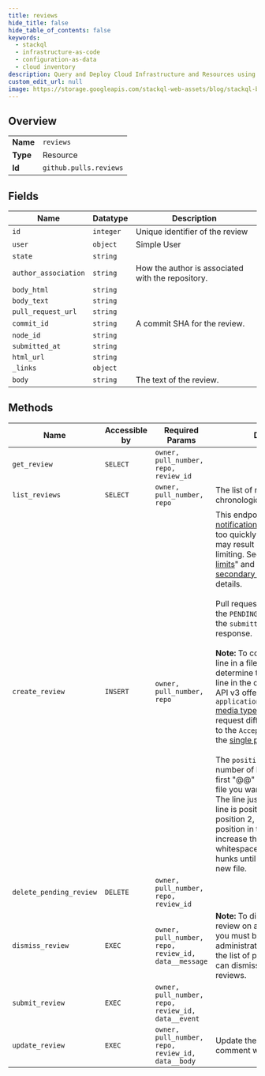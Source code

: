 ```yaml
---
title: reviews
hide_title: false
hide_table_of_contents: false
keywords:
  - stackql
  - infrastructure-as-code
  - configuration-as-data
  - cloud inventory
description: Query and Deploy Cloud Infrastructure and Resources using SQL
custom_edit_url: null
image: https://storage.googleapis.com/stackql-web-assets/blog/stackql-blog-post-featured-image.png
---
```

  
    

## Overview
<table><tbody>
<tr><td><b>Name</b></td><td><code>reviews</code></td></tr>
<tr><td><b>Type</b></td><td>Resource</td></tr>
<tr><td><b>Id</b></td><td><code>github.pulls.reviews</code></td></tr>
</tbody></table>

## Fields
| Name | Datatype | Description |
| ---- | -------- | ----------- |
| `id` | `integer` | Unique identifier of the review |
| `user` | `object` | Simple User |
| `state` | `string` |  |
| `author_association` | `string` | How the author is associated with the repository. |
| `body_html` | `string` |  |
| `body_text` | `string` |  |
| `pull_request_url` | `string` |  |
| `commit_id` | `string` | A commit SHA for the review. |
| `node_id` | `string` |  |
| `submitted_at` | `string` |  |
| `html_url` | `string` |  |
| `_links` | `object` |  |
| `body` | `string` | The text of the review. |
## Methods
| Name | Accessible by | Required Params | Description |
| ---- | ------------- | --------------- | ----------- |
| `get_review` | `SELECT` | `owner, pull_number, repo, review_id` |  |
| `list_reviews` | `SELECT` | `owner, pull_number, repo` | The list of reviews returns in chronological order. |
| `create_review` | `INSERT` | `owner, pull_number, repo` | This endpoint triggers [notifications](https://docs.github.com/en/github/managing-subscriptions-and-notifications-on-github/about-notifications). Creating content too quickly using this endpoint may result in secondary rate limiting. See "[Secondary rate limits](https://docs.github.com/rest/overview/resources-in-the-rest-api#secondary-rate-limits)" and "[Dealing with secondary rate limits](https://docs.github.com/rest/guides/best-practices-for-integrators#dealing-with-secondary-rate-limits)" for details.<br /><br />Pull request reviews created in the `PENDING` state do not include the `submitted_at` property in the response.<br /><br />**Note:** To comment on a specific line in a file, you need to first determine the _position_ of that line in the diff. The GitHub REST API v3 offers the `application/vnd.github.v3.diff` [media type](https://docs.github.com/rest/overview/media-types#commits-commit-comparison-and-pull-requests). To see a pull request diff, add this media type to the `Accept` header of a call to the [single pull request](https://docs.github.com/rest/reference/pulls#get-a-pull-request) endpoint.<br /><br />The `position` value equals the number of lines down from the first "@@" hunk header in the file you want to add a comment. The line just below the "@@" line is position 1, the next line is position 2, and so on. The position in the diff continues to increase through lines of whitespace and additional hunks until the beginning of a new file. |
| `delete_pending_review` | `DELETE` | `owner, pull_number, repo, review_id` |  |
| `dismiss_review` | `EXEC` | `owner, pull_number, repo, review_id, data__message` | **Note:** To dismiss a pull request review on a [protected branch](https://docs.github.com/rest/reference/repos#branches), you must be a repository administrator or be included in the list of people or teams who can dismiss pull request reviews. |
| `submit_review` | `EXEC` | `owner, pull_number, repo, review_id, data__event` |  |
| `update_review` | `EXEC` | `owner, pull_number, repo, review_id, data__body` | Update the review summary comment with new text. |
